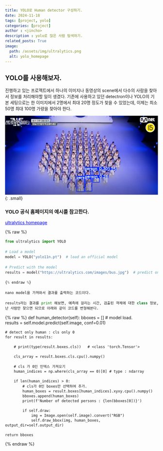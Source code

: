 ```yaml
---
title: YOLO로 Human detector 구성하기.
date: 2024-11-18
tags: [project, yolo]
categories: [project]
author : <jincho>
description : yolo로 많은 사람 탐색하기.
related_posts: True
image:
  path: /assets/img/ultralytics.png
  alt: yolo_homepage
---
```


## YOLO를 사용해보자.

진행하고 있는 프로젝트에서 하나의 이미지나 동영상의 scene에서 다수의 사람을 찾아서 정보를 처리해야할 일이 생겼다.
기존에 사용하고 있던 detectron이나 YOLO의 기본 세팅으로는 한 이미지에서 2명에서 최대 20명 정도가 찾을 수 있었는데, 이제는 최소 50명 최대 100명 가량을 찾아야 한다.

![Desktip View](/assets/img/multi_person.jpg){: .small} 

### YOLO 공식 홈페이지의 예시를 참고한다.

<a href="https://docs.ultralytics.com/models/yolo11/#supported-tasks-and-modes" style="color: blue; text-decoration: underline;">ultralytics homepage</a>

{% raw %}
```python
from ultralytics import YOLO

# Load a model
model = YOLO("yolo11n.pt")  # load an official model

# Predict with the model
results = model("https://ultralytics.com/images/bus.jpg")  # predict on an image

{% endraw %}

nano model을 가져와서 결과를 출력하는 코드이다.

results라는 결과를 print 해보면, 예측에 걸리는 시간, 검출된 객체에 대한 class 정보, bbox 정보 등이 캡슐화되어 출력된다.
난 사람만 찾으면 되므로 아래와 같이 코드를 변형해본다.
```

{% raw %}
def human_detector(self):
    bboxes = []
    # model load.    
    results = self.model.predict(self.image, conf=0.01)    

    # detect only human : cls only 0
    for result in results:
        
        # print(type(result.boxes.cls))   # <class 'torch.Tensor'>
        
        cls_array = result.boxes.cls.cpu().numpy()
        
        # cls 가 0인 인덱스 가져오기
        human_indices = np.where(cls_array == 0)[0] # type : ndarray
                    
        if len(human_indices) > 0:
            # cls가 0인 boxes만 선택하여 추가.
            human_boxes = result.boxes[human_indices].xyxy.cpu().numpy()
            bboxes.append(human_boxes)
            print(f'Number of detected persons : {len(bboxes[0])}')   
            
            if self.draw:
                img = Image.open(self.image).convert("RGB")
                self.draw_bbox(img, human_boxes, output_dir=self.output_dir)
                        
    return bboxes
{% endraw %}